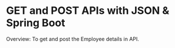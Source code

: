 # GET and POST APIs with JSON & Spring Boot 
Overview:
  To get and post the Employee details in API.

